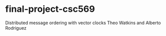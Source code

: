 # final-project-csc569
Distributed message ordering with vector clocks
Theo Watkins and Alberto Rodriguez

